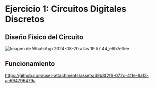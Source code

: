 # Ejercicio 1: Circuitos Digitales Discretos

## Diseño Físico del Circuito

![Imagen de WhatsApp 2024-08-20 a las 19 57 44_e8b7e3ee](https://github.com/user-attachments/assets/1d42e129-5585-4373-9123-4866d15d35f5)

## Funcionamiento

https://github.com/user-attachments/assets/d9b8f2f6-072c-411e-8a13-ac694796479a
